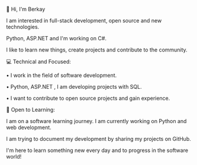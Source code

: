 👋 Hi, I'm Berkay

I am interested in full-stack development, open source and new technologies.

Python, ASP.NET and I'm working on C#.

I like to learn new things, create projects and contribute to the community.

💻 Technical and Focused:

• I work in the field of software development.

• Python, ASP.NET , I am developing projects with SQL.

• I want to contribute to open source projects and gain experience.


🚀 Open to Learning:

I am on a software learning journey. I am currently working on Python and web development.

I am trying to document my development by sharing my projects on GitHub.

I'm here to learn something new every day and to progress in the software world!
